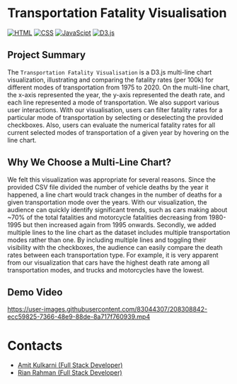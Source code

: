 # Transportation Fatality Visualisation
[![HTML](https://img.shields.io/badge/HTML-E34F26?style=for-the-badge&logo=HTML5&logoColor=white)]()
[![CSS](https://img.shields.io/badge/CSS-1572B6?style=for-the-badge&logo=CSS3&logoColor=white)]()
[![JavaScipt](https://img.shields.io/badge/JavaScript-F7DF1E?style=for-the-badge&logo=javascript&logoColor=white)]()
[![D3.js](https://img.shields.io/badge/D3.js-F9A03C?style=for-the-badge&logo=D3.js&logoColor=white)]()

## Project Summary
The `Transportation Fatality Visualisation` is a D3.js multi-line chart visualization, illustrating and comparing the fatality rates (per 100k) for different modes of transportation from 1975 to 2020. On the multi-line chart, the x-axis represented the year, the y-axis represented the death rate, and each line represented a mode of transportation. We also support various user interactions. With our visualisation, users can filter fatality rates for a particular mode of transportation by selecting or deselecting the provided checkboxes. Also, users can evaluate the numerical fatality rates for all current selected modes of transportation of a given year by hovering on the line chart.

## Why We Choose a Multi-Line Chart?
We felt this visualization was appropriate for several reasons. Since the provided CSV file divided the number of vehicle deaths by the year it happened, a line chart would track changes in the number of deaths for a given transportation mode over the years. With our visualization, the audience can quickly identify significant trends, such as cars making about ~70% of the total fatalities and motorcycle fatalities decreasing from 1980-1995 but then increased again from 1995 onwards. Secondly, we added multiple lines to the line chart as the dataset includes multiple transportation modes rather than one. By including multiple lines and toggling their visibility with the checkboxes, the audience can easily compare the death rates between each transportation type. For example, it is very apparent from our visualization that cars have the highest death rate among all transportation modes, and trucks and motorcycles have the lowest.

## Demo Video

https://user-images.githubusercontent.com/83044307/208308842-ecc59825-7366-48e9-88de-8a717f760939.mp4

# Contacts
- [Amit Kulkarni (Full Stack Developer)](https://github.com/amitkulk123)
- [Rian Rahman (Full Stack Developer)](https://github.com/RiRah123)
